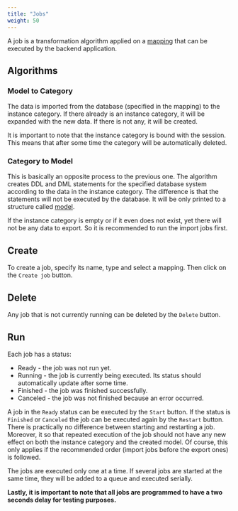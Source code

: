```yaml
---
title: "Jobs"
weight: 50
---
```


A job is a transformation algorithm applied on a [mapping](mappings.md) that can be executed by the backend application.

## Algorithms

### Model to Category

The data is imported from the database (specified in the mapping) to the instance category. If there already is an instance category, it will be expanded with the new data. If there is not any, it will be created. 

It is important to note that the instance category is bound with the session. This means that after some time the category will be automatically deleted. 

### Category to Model

This is basically an opposite process to the previous one. The algorithm creates DDL and DML statements for the specified database system according to the data in the instance category. The difference is that the statements will not be executed by the database. It will be only printed to a structure called [model](models.md).

If the instance category is empty or if it even does not exist, yet there will not be any data to export. So it is recommended to run the import jobs first.

## Create

To create a job, specify its name, type and select a mapping. Then click on the `Create job` button.

## Delete

Any job that is not currently running can be deleted by the `Delete` button.

## Run

Each job has a status:
- Ready - the job was not run yet.
- Running - the job is currently being executed. Its status should automatically update after some time.
- Finished - the job was finished successfully.
- Canceled - the job was not finished because an error occurred.

A job in the `Ready` status can be executed by the `Start` button. If the status is `Finished` or `Canceled` the job can be executed again by the `Restart` button. There is practically no difference between starting and restarting a job. Moreover, it so that repeated execution of the job should not have any new effect on both the instance category and the created model. Of course, this only applies if the recommended order (import jobs before the export ones) is followed.

The jobs are executed only one at a time. If several jobs are started at the same time, they will be added to a queue and executed serially.

**Lastly, it is important to note that all jobs are programmed to have a two seconds delay for testing purposes.**
